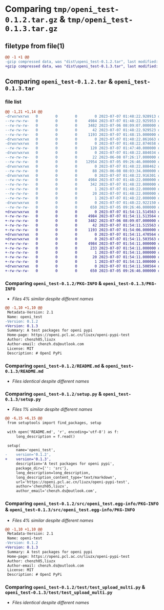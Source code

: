 # Comparing `tmp/openi_test-0.1.2.tar.gz` & `tmp/openi_test-0.1.3.tar.gz`

## filetype from file(1)

```diff
@@ -1 +1 @@
-gzip compressed data, was "dist\openi_test-0.1.2.tar", last modified: Fri Jul  7 01:48:22 2023, max compression
+gzip compressed data, was "dist\openi_test-0.1.3.tar", last modified: Fri Jul  7 01:54:11 2023, max compression
```

## Comparing `openi_test-0.1.2.tar` & `openi_test-0.1.3.tar`

### file list

```diff
@@ -1,21 +1,14 @@
-drwxrwxrwx   0        0        0        0 2023-07-07 01:48:22.928913 openi_test-0.1.2/
--rw-rw-rw-   0        0        0     4984 2023-07-07 01:48:22.925953 openi_test-0.1.2/PKG-INFO
--rw-rw-rw-   0        0        0     3482 2023-07-06 08:09:07.000000 openi_test-0.1.2/README.md
--rw-rw-rw-   0        0        0       42 2023-07-07 01:48:22.929523 openi_test-0.1.2/setup.cfg
--rw-rw-rw-   0        0        0     1193 2023-07-07 01:48:15.000000 openi_test-0.1.2/setup.py
-drwxrwxrwx   0        0        0        0 2023-07-07 01:48:22.861663 openi_test-0.1.2/src/
-drwxrwxrwx   0        0        0        0 2023-07-07 01:48:22.874658 openi_test-0.1.2/src/openi/
--rw-rw-rw-   0        0        0      120 2023-07-07 01:47:40.000000 openi_test-0.1.2/src/openi/__init__.py
-drwxrwxrwx   0        0        0        0 2023-07-07 01:48:22.884034 openi_test-0.1.2/src/openi/dataset/
--rw-rw-rw-   0        0        0       22 2023-06-08 07:26:17.000000 openi_test-0.1.2/src/openi/dataset/__init__.py
--rw-rw-rw-   0        0        0    12954 2023-07-05 09:26:46.000000 openi_test-0.1.2/src/openi/dataset/dataset.py
-drwxrwxrwx   0        0        0        0 2023-07-07 01:48:22.888462 openi_test-0.1.2/src/openi/utils/
--rw-rw-rw-   0        0        0       88 2023-06-08 08:03:34.000000 openi_test-0.1.2/src/openi/utils/__init__.py
-drwxrwxrwx   0        0        0        0 2023-07-07 01:48:22.916301 openi_test-0.1.2/src/openi_test.egg-info/
--rw-rw-rw-   0        0        0     4984 2023-07-07 01:48:22.000000 openi_test-0.1.2/src/openi_test.egg-info/PKG-INFO
--rw-rw-rw-   0        0        0      342 2023-07-07 01:48:22.000000 openi_test-0.1.2/src/openi_test.egg-info/SOURCES.txt
--rw-rw-rw-   0        0        0        1 2023-07-07 01:48:22.000000 openi_test-0.1.2/src/openi_test.egg-info/dependency_links.txt
--rw-rw-rw-   0        0        0       20 2023-07-07 01:48:22.000000 openi_test-0.1.2/src/openi_test.egg-info/requires.txt
--rw-rw-rw-   0        0        0        1 2023-07-07 01:48:22.000000 openi_test-0.1.2/src/openi_test.egg-info/top_level.txt
-drwxrwxrwx   0        0        0        0 2023-07-07 01:48:22.922150 openi_test-0.1.2/test/
--rw-rw-rw-   0        0        0      650 2023-07-05 09:26:46.000000 openi_test-0.1.2/test/test_upload_multi.py
+drwxrwxrwx   0        0        0        0 2023-07-07 01:54:11.514563 openi_test-0.1.3/
+-rw-rw-rw-   0        0        0     4984 2023-07-07 01:54:11.513564 openi_test-0.1.3/PKG-INFO
+-rw-rw-rw-   0        0        0     3482 2023-07-06 08:09:07.000000 openi_test-0.1.3/README.md
+-rw-rw-rw-   0        0        0       42 2023-07-07 01:54:11.515563 openi_test-0.1.3/setup.cfg
+-rw-rw-rw-   0        0        0     1193 2023-07-07 01:54:06.000000 openi_test-0.1.3/setup.py
+drwxrwxrwx   0        0        0        0 2023-07-07 01:54:11.470564 openi_test-0.1.3/src/
+drwxrwxrwx   0        0        0        0 2023-07-07 01:54:11.503563 openi_test-0.1.3/src/openi_test.egg-info/
+-rw-rw-rw-   0        0        0     4984 2023-07-07 01:54:11.000000 openi_test-0.1.3/src/openi_test.egg-info/PKG-INFO
+-rw-rw-rw-   0        0        0      233 2023-07-07 01:54:11.000000 openi_test-0.1.3/src/openi_test.egg-info/SOURCES.txt
+-rw-rw-rw-   0        0        0        1 2023-07-07 01:54:11.000000 openi_test-0.1.3/src/openi_test.egg-info/dependency_links.txt
+-rw-rw-rw-   0        0        0       20 2023-07-07 01:54:11.000000 openi_test-0.1.3/src/openi_test.egg-info/requires.txt
+-rw-rw-rw-   0        0        0        1 2023-07-07 01:54:11.000000 openi_test-0.1.3/src/openi_test.egg-info/top_level.txt
+drwxrwxrwx   0        0        0        0 2023-07-07 01:54:11.508564 openi_test-0.1.3/test/
+-rw-rw-rw-   0        0        0      650 2023-07-05 09:26:46.000000 openi_test-0.1.3/test/test_upload_multi.py
```

### Comparing `openi_test-0.1.2/PKG-INFO` & `openi_test-0.1.3/PKG-INFO`

 * *Files 4% similar despite different names*

```diff
@@ -1,10 +1,10 @@
 Metadata-Version: 2.1
 Name: openi_test
-Version: 0.1.2
+Version: 0.1.3
 Summary: A test packages for openi pypi
 Home-page: https://openi.pcl.ac.cn/liuzx/openi-pypi-test
 Author: chenzh05,liuzx
 Author-email: chenzh.ds@outlook.com
 License: MIT
 Description: # OpenI PyPi
```

### Comparing `openi_test-0.1.2/README.md` & `openi_test-0.1.3/README.md`

 * *Files identical despite different names*

### Comparing `openi_test-0.1.2/setup.py` & `openi_test-0.1.3/setup.py`

 * *Files 1% similar despite different names*

```diff
@@ -6,15 +6,15 @@
 from setuptools import find_packages, setup
 
 with open('README.md', 'r', encoding='utf-8') as f:
     long_description = f.read()
 
 setup(
     name='openi_test',
-    version='0.1.2',
+    version='0.1.3',
     description='A test packages for openi pypi',
     package_dir={'': 'src'},
     long_description=long_description,
     long_description_content_type='text/markdown',
     url='https://openi.pcl.ac.cn/liuzx/openi-pypi-test',
     author='chenzh05,liuzx',
     author_email='chenzh.ds@outlook.com',
```

### Comparing `openi_test-0.1.2/src/openi_test.egg-info/PKG-INFO` & `openi_test-0.1.3/src/openi_test.egg-info/PKG-INFO`

 * *Files 4% similar despite different names*

```diff
@@ -1,10 +1,10 @@
 Metadata-Version: 2.1
 Name: openi-test
-Version: 0.1.2
+Version: 0.1.3
 Summary: A test packages for openi pypi
 Home-page: https://openi.pcl.ac.cn/liuzx/openi-pypi-test
 Author: chenzh05,liuzx
 Author-email: chenzh.ds@outlook.com
 License: MIT
 Description: # OpenI PyPi
```

### Comparing `openi_test-0.1.2/test/test_upload_multi.py` & `openi_test-0.1.3/test/test_upload_multi.py`

 * *Files identical despite different names*

